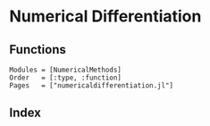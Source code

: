# Numerical Differentiation

<!-- ```@meta
CurrentModule = NumericalMethods
``` -->

## Functions
```@autodocs
Modules = [NumericalMethods]
Order   = [:type, :function]
Pages   = ["numericaldifferentiation.jl"]
```

## Index
```@index
```
